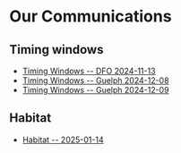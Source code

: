# Our Communications

## Timing windows 

* [Timing Windows -- DFO 2024-11-13](./timingwindows/2024-11-15-timing-windows)
* [Timing Windows -- Guelph 2024-12-08](./timingwindows/2024-12-08-timing-windows-update)
* [Timing Windows -- Guelph 2024-12-09](./timingwindows/2024-12-09-timing-windows-risk-calculator/_book)

## Habitat

* [Habitat -- 2025-01-14](./habitat/2025-01-14-habitat)
